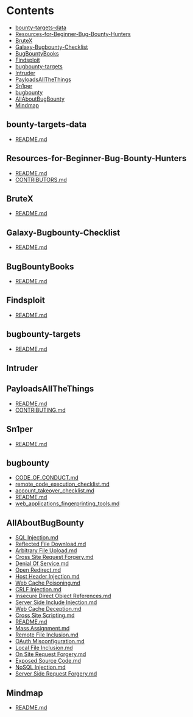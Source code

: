 # Contents
 - [bounty-targets-data](/bounty-targets-data)
 - [Resources-for-Beginner-Bug-Bounty-Hunters](/Resources-for-Beginner-Bug-Bounty-Hunters)
 - [BruteX](/BruteX)
 - [Galaxy-Bugbounty-Checklist](/Galaxy-Bugbounty-Checklist)
 - [BugBountyBooks](/BugBountyBooks)
 - [Findsploit](/Findsploit)
 - [bugbounty-targets](/bugbounty-targets)
 - [Intruder](/Intruder)
 - [PayloadsAllTheThings](/PayloadsAllTheThings)
 - [Sn1per](/Sn1per)
 - [bugbounty](/bugbounty)
 - [AllAboutBugBounty](/AllAboutBugBounty)
 - [Mindmap](/Mindmap)

## bounty-targets-data
 - <a target=_black href="/data/bounty-targets-data/README.md">README.md</a>

## Resources-for-Beginner-Bug-Bounty-Hunters
 - <a target=_black href="/md/Resources-for-Beginner-Bug-Bounty-Hunters/README.md">README.md</a>
 - <a target=_black href="/md/Resources-for-Beginner-Bug-Bounty-Hunters/CONTRIBUTORS.md">CONTRIBUTORS.md</a>

## BruteX
 - <a target=_black href="/md/BruteX/README.md">README.md</a>

## Galaxy-Bugbounty-Checklist
 - <a target=_black href="/md/Galaxy-Bugbounty-Checklist/README.md">README.md</a>

## BugBountyBooks
 - <a target=_black href="/md/BugBountyBooks/README.md">README.md</a>

## Findsploit
 - <a target=_black href="/md/Findsploit/README.md">README.md</a>

## bugbounty-targets
 - <a target=_black href="/md/bugbounty-targets/README.md">README.md</a>

## Intruder

## PayloadsAllTheThings
 - <a target=_black href="/md/PayloadsAllTheThings/README.md">README.md</a>
 - <a target=_black href="/md/PayloadsAllTheThings/CONTRIBUTING.md">CONTRIBUTING.md</a>

## Sn1per
 - <a target=_black href="/md/Sn1per/README.md">README.md</a>

## bugbounty
 - <a target=_black href="/md/bugbounty/CODE_OF_CONDUCT.md">CODE_OF_CONDUCT.md</a>
 - <a target=_black href="/md/bugbounty/remote_code_execution_checklist.md">remote_code_execution_checklist.md</a>
 - <a target=_black href="/md/bugbounty/account_takeover_checklist.md">account_takeover_checklist.md</a>
 - <a target=_black href="/md/bugbounty/README.md">README.md</a>
 - <a target=_black href="/md/bugbounty/web_applications_fingerprinting_tools.md">web_applications_fingerprinting_tools.md</a>

## AllAboutBugBounty
 - <a target=_black href="/md/AllAboutBugBounty/SQL Injection.md">SQL Injection.md</a>
 - <a target=_black href="/md/AllAboutBugBounty/Reflected File Download.md">Reflected File Download.md</a>
 - <a target=_black href="/md/AllAboutBugBounty/Arbitrary File Upload.md">Arbitrary File Upload.md</a>
 - <a target=_black href="/md/AllAboutBugBounty/Cross Site Request Forgery.md">Cross Site Request Forgery.md</a>
 - <a target=_black href="/md/AllAboutBugBounty/Denial Of Service.md">Denial Of Service.md</a>
 - <a target=_black href="/md/AllAboutBugBounty/Open Redirect.md">Open Redirect.md</a>
 - <a target=_black href="/md/AllAboutBugBounty/Host Header Injection.md">Host Header Injection.md</a>
 - <a target=_black href="/md/AllAboutBugBounty/Web Cache Poisoning.md">Web Cache Poisoning.md</a>
 - <a target=_black href="/md/AllAboutBugBounty/CRLF Injection.md">CRLF Injection.md</a>
 - <a target=_black href="/md/AllAboutBugBounty/Insecure Direct Object References.md">Insecure Direct Object References.md</a>
 - <a target=_black href="/md/AllAboutBugBounty/Server Side Include Injection.md">Server Side Include Injection.md</a>
 - <a target=_black href="/md/AllAboutBugBounty/Web Cache Deception.md">Web Cache Deception.md</a>
 - <a target=_black href="/md/AllAboutBugBounty/Cross Site Scripting.md">Cross Site Scripting.md</a>
 - <a target=_black href="/md/AllAboutBugBounty/README.md">README.md</a>
 - <a target=_black href="/md/AllAboutBugBounty/Mass Assignment.md">Mass Assignment.md</a>
 - <a target=_black href="/md/AllAboutBugBounty/Remote File Inclusion.md">Remote File Inclusion.md</a>
 - <a target=_black href="/md/AllAboutBugBounty/OAuth Misconfiguration.md">OAuth Misconfiguration.md</a>
 - <a target=_black href="/md/AllAboutBugBounty/Local File Inclusion.md">Local File Inclusion.md</a>
 - <a target=_black href="/md/AllAboutBugBounty/On Site Request Forgery.md">On Site Request Forgery.md</a>
 - <a target=_black href="/md/AllAboutBugBounty/Exposed Source Code.md">Exposed Source Code.md</a>
 - <a target=_black href="/md/AllAboutBugBounty/NoSQL Injection.md">NoSQL Injection.md</a>
 - <a target=_black href="/md/AllAboutBugBounty/Server Side Request Forgery.md">Server Side Request Forgery.md</a>

## Mindmap
 - <a target=_black href="/md/Mindmap/README.md">README.md</a>
